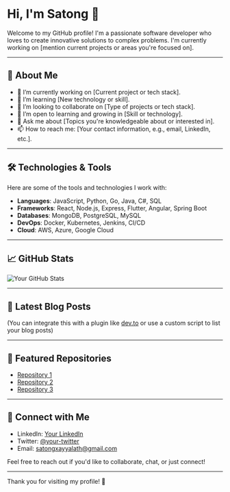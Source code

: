 # Hi, I'm Satong 👋

Welcome to my GitHub profile! I'm a passionate software developer who loves to create innovative solutions to complex problems. I'm currently working on [mention current projects or areas you're focused on].

---

## 🚀 About Me

- 🔭 I’m currently working on [Current project or tech stack].
- 🌱 I’m learning [New technology or skill].
- 👯 I’m looking to collaborate on [Type of projects or tech stack].
- 🤔 I’m open to learning and growing in [Skill or technology].
- 💬 Ask me about [Topics you're knowledgeable about or interested in].
- 📫 How to reach me: [Your contact information, e.g., email, LinkedIn, etc.].

---

## 🛠️ Technologies & Tools

Here are some of the tools and technologies I work with:

- **Languages**: JavaScript, Python, Go, Java, C#, SQL
- **Frameworks**: React, Node.js, Express, Flutter, Angular, Spring Boot
- **Databases**: MongoDB, PostgreSQL, MySQL
- **DevOps**: Docker, Kubernetes, Jenkins, CI/CD
- **Cloud**: AWS, Azure, Google Cloud

---

## 📈 GitHub Stats

![Your GitHub Stats](https://github-readme-stats.vercel.app/api?username=your-username&show_icons=true&hide_title=true&count_private=true&hide=prs)

---

## 📝 Latest Blog Posts

<!-- BLOG-POST-LIST:START -->
<!-- BLOG-POST-LIST:END -->

(You can integrate this with a plugin like [dev.to](https://dev.to) or use a custom script to list your blog posts)

---

## 📌 Featured Repositories

- [Repository 1](https://github.com/your-username/repository-name)
- [Repository 2](https://github.com/your-username/repository-name)
- [Repository 3](https://github.com/your-username/repository-name)

---

## 🤝 Connect with Me

- LinkedIn: [Your LinkedIn](https://linkedin.com/in/your-linkedin)
- Twitter: [@your-twitter](https://twitter.com/your-twitter)
- Email: [satongxayyalath@gmail.com](mailto:satongxayyalath@gmail.com)

Feel free to reach out if you'd like to collaborate, chat, or just connect!

---

Thank you for visiting my profile! 🙌
